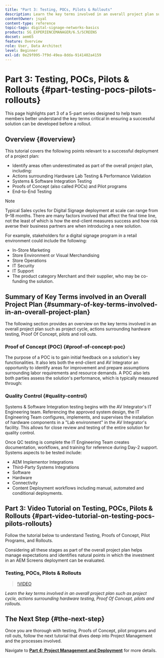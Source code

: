 ```yaml
---
title: "Part 3: Testing, POCs, Pilots & Rollouts"
description: Learn the key terms involved in an overall project plan such as project cycle, actions surrounding hardware testing, Proof Of Concept, pilots, and rollouts.
contentOwner: jsyal
content-type: reference
topic-tags: digital-signage-networks-basics
products: SG_EXPERIENCEMANAGER/6.5/SCREENS
docset: aem65
feature: Overview
role: User, Data Architect
level: Beginner
exl-id: 0e29f095-7f9d-49ea-8dda-9141402a4159
---
```

# Part 3: Testing, POCs, Pilots & Rollouts {#part-testing-pocs-pilots-rollouts}

This page highlights part 3 of a 5-part series designed to help team members better understand the key terms critical in ensuring a successful solution can be developed before a rollout.

## Overview {#overview}

This tutorial covers the following points relevant to a successful deployment of a project plan:

* Identify areas often underestimated as part of the overall project plan, including:
* Actions surrounding Hardware Lab Testing & Performance Validation
* Systems & Software Integration Testing
* Proofs of Concept (also called POCs) and Pilot programs
* End-to-End Testing

>[!NOTE]
>
>Typical Sales cycles for Digital Signage deployment at scale can range from 9&ndash;18 months. There are many factors involved that affect the final time line, not the least of which is how the end-client measures success and how risk averse their business partners are when introducing a new solution.

For example, stakeholders for a digital signage program in a retail environment could include the following:

* In-Store Marketing
* Store Environment or Visual Merchandising
* Store Operations
* IT Security
* IT Support
* The product category Merchant and their supplier, who may be co-funding the solution.

## Summary of Key Terms involved in an Overall Project Plan {#summary-of-key-terms-involved-in-an-overall-project-plan}

The following section provides an overview on the key terms involved in an overall project plan such as project cycle, actions surrounding hardware testing, Proof Of Concept, pilots and roll outs.

### Proof of Concept (POC) {#proof-of-concept-poc}

The purpose of a POC is to gain initial feedback on a solution's key functionalities. It also lets both the end-client and AV Integrator an opportunity to identify areas for improvement and prepare assumptions surrounding labor requirements and resource demands. A POC also lets both parties assess the solution's performance, which is typically measured through:

### Quality Control {#quality-control}

Systems & Software Integration testing begins with the AV Integrator's IT Engineering team. Referencing the approved system design, the IT Engineering Team configures, implements, and supervises the installation of hardware components in a "Lab environment" in the AV Integrator's facility. This allows for close review and testing of the entire solution for quality control.

Once QC testing is complete the IT Engineering Team creates documentation, workflows, and training for reference during Day-2 support. Systems aspects to be tested include:

* AEM Implementor Integrations
* Third-Party Systems Integrations
* Software
* Hardware
* Connectivity
* Content Deployment workflows including manual, automated and conditional deployments.

## Part 3: Video Tutorial on Testing, POCs, Pilots & Rollouts {#part-video-tutorial-on-testing-pocs-pilots-rollouts}

Follow the tutorial below to understand Testing, Proofs of Concept, Pilot Programs, and Rollouts.

Considering all these stages as part of the overall project plan helps manage expectations and identifies natural points in which the investment in an AEM Screens deployment can be evaluated.

### Testing, POCs, Pilots & Rollouts

>[!VIDEO](https://video.tv.adobe.com/v/28405)

*Learn the key terms involved in an overall project plan such as project cycle, actions surrounding hardware testing, Proof Of Concept, pilots and rollouts.*

## The Next Step {#the-next-step}

Once you are thorough with testing, Proofs of Concept, pilot programs and roll outs, follow the next tutorial that dives deep into Project Management and the processes involved.

Navigate to **[Part 4: Project Management and Deployment](project-management-and-deployment.md)** for more details.
